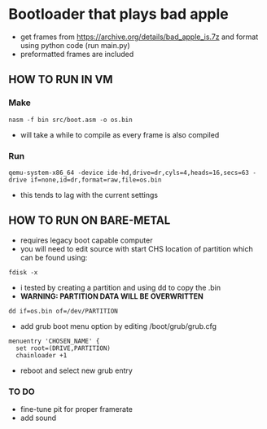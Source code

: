 # Bootloader that plays bad apple

- get frames from <https://archive.org/details/bad_apple_is.7z> and format using python code (run main.py)
- preformatted frames are included

## HOW TO RUN IN VM

### Make

``` nasm -f bin src/boot.asm -o os.bin ```

- will take a while to compile as every frame is also compiled

### Run

```qemu-system-x86_64 -device ide-hd,drive=dr,cyls=4,heads=16,secs=63 -drive if=none,id=dr,format=raw,file=os.bin```

- this tends to lag with the current settings

## HOW TO RUN ON BARE-METAL

- requires legacy boot capable computer
- you will need to edit source with start CHS location of partition which can be found using:

```fdisk -x```

- i tested by creating a partition and using dd to copy the .bin
- **WARNING: PARTITION DATA WILL BE OVERWRITTEN**

```dd if=os.bin of=/dev/PARTITION```

- add grub boot menu option by editing /boot/grub/grub.cfg

```
menuentry 'CHOSEN_NAME' {
  set root=(DRIVE,PARTITION)
  chainloader +1
```

- reboot and select new grub entry

### TO DO
- fine-tune pit for proper framerate
- add sound

